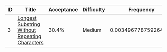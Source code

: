 |ID|Title|Acceptance|Difficulty|Frequency|
|----|-----|----|---|---|
|3|[Longest Substring Without Repeating Characters]( https://leetcode.com/problems/longest-substring-without-repeating-characters)|30.4%|Medium|0.003496778759264278|
